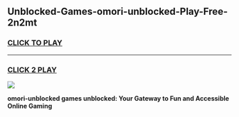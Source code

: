 
## Unblocked-Games-omori-unblocked-Play-Free-2n2mt
<h3>
<a href="https://premium76.site?title=omori-unblocked&ref=10A">CLICK TO PLAY</a></h3>
<hr>

<h3>
<a href="https://premium76.site?title=omori-unblocked&ref=10A">CLICK 2 PLAY</a>
  
</h3>

<a href="https://premium76.site?title=omori-unblocked&ref=10A"><img src="https://clearcache.store/games.png"></a>


**omori-unblocked games unblocked: Your Gateway to Fun and Accessible Online Gaming**
